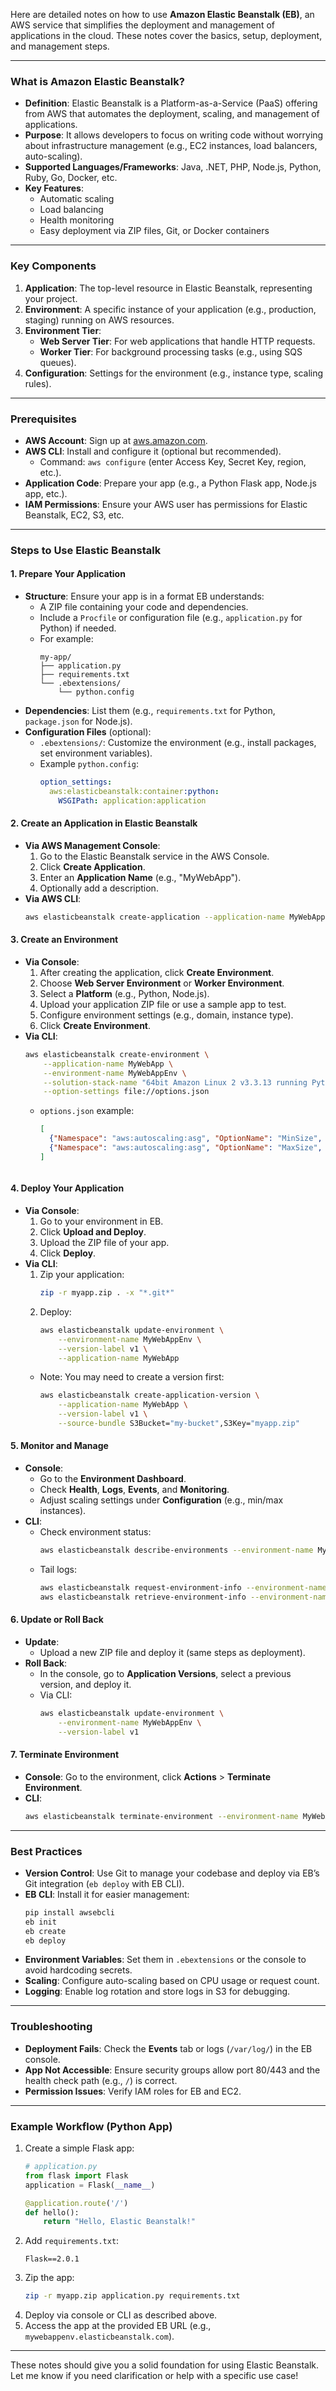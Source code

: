 Here are detailed notes on how to use **Amazon Elastic Beanstalk (EB)**, an AWS service that simplifies the deployment and management of applications in the cloud. These notes cover the basics, setup, deployment, and management steps.

---

### **What is Amazon Elastic Beanstalk?**
- **Definition**: Elastic Beanstalk is a Platform-as-a-Service (PaaS) offering from AWS that automates the deployment, scaling, and management of applications.
- **Purpose**: It allows developers to focus on writing code without worrying about infrastructure management (e.g., EC2 instances, load balancers, auto-scaling).
- **Supported Languages/Frameworks**: Java, .NET, PHP, Node.js, Python, Ruby, Go, Docker, etc.
- **Key Features**:
  - Automatic scaling
  - Load balancing
  - Health monitoring
  - Easy deployment via ZIP files, Git, or Docker containers

---

### **Key Components**
1. **Application**: The top-level resource in Elastic Beanstalk, representing your project.
2. **Environment**: A specific instance of your application (e.g., production, staging) running on AWS resources.
3. **Environment Tier**:
   - **Web Server Tier**: For web applications that handle HTTP requests.
   - **Worker Tier**: For background processing tasks (e.g., using SQS queues).
4. **Configuration**: Settings for the environment (e.g., instance type, scaling rules).

---

### **Prerequisites**
- **AWS Account**: Sign up at [aws.amazon.com](https://aws.amazon.com).
- **AWS CLI**: Install and configure it (optional but recommended).
  - Command: `aws configure` (enter Access Key, Secret Key, region, etc.).
- **Application Code**: Prepare your app (e.g., a Python Flask app, Node.js app, etc.).
- **IAM Permissions**: Ensure your AWS user has permissions for Elastic Beanstalk, EC2, S3, etc.

---

### **Steps to Use Elastic Beanstalk**

#### **1. Prepare Your Application**
- **Structure**: Ensure your app is in a format EB understands:
  - A ZIP file containing your code and dependencies.
  - Include a `Procfile` or configuration file (e.g., `application.py` for Python) if needed.
  - For example:
    ```
    my-app/
    ├── application.py
    ├── requirements.txt
    └── .ebextensions/
        └── python.config
    ```
- **Dependencies**: List them (e.g., `requirements.txt` for Python, `package.json` for Node.js).
- **Configuration Files** (optional):
  - `.ebextensions/`: Customize the environment (e.g., install packages, set environment variables).
  - Example `python.config`:
    ```yaml
    option_settings:
      aws:elasticbeanstalk:container:python:
        WSGIPath: application:application
    ```

#### **2. Create an Application in Elastic Beanstalk**
- **Via AWS Management Console**:
  1. Go to the Elastic Beanstalk service in the AWS Console.
  2. Click **Create Application**.
  3. Enter an **Application Name** (e.g., "MyWebApp").
  4. Optionally add a description.
- **Via AWS CLI**:
  ```bash
  aws elasticbeanstalk create-application --application-name MyWebApp --description "My first EB app"
  ```

#### **3. Create an Environment**
- **Via Console**:
  1. After creating the application, click **Create Environment**.
  2. Choose **Web Server Environment** or **Worker Environment**.
  3. Select a **Platform** (e.g., Python, Node.js).
  4. Upload your application ZIP file or use a sample app to test.
  5. Configure environment settings (e.g., domain, instance type).
  6. Click **Create Environment**.
- **Via CLI**:
  ```bash
  aws elasticbeanstalk create-environment \
      --application-name MyWebApp \
      --environment-name MyWebAppEnv \
      --solution-stack-name "64bit Amazon Linux 2 v3.3.13 running Python 3.8" \
      --option-settings file://options.json
  ```
  - `options.json` example:
    ```json
    [
      {"Namespace": "aws:autoscaling:asg", "OptionName": "MinSize", "Value": "1"},
      {"Namespace": "aws:autoscaling:asg", "OptionName": "MaxSize", "Value": "4"}
    ]
  ```

#### **4. Deploy Your Application**
- **Via Console**:
  1. Go to your environment in EB.
  2. Click **Upload and Deploy**.
  3. Upload the ZIP file of your app.
  4. Click **Deploy**.
- **Via CLI**:
  1. Zip your application:
     ```bash
     zip -r myapp.zip . -x "*.git*"
     ```
  2. Deploy:
     ```bash
     aws elasticbeanstalk update-environment \
         --environment-name MyWebAppEnv \
         --version-label v1 \
         --application-name MyWebApp
     ```
  - Note: You may need to create a version first:
     ```bash
     aws elasticbeanstalk create-application-version \
         --application-name MyWebApp \
         --version-label v1 \
         --source-bundle S3Bucket="my-bucket",S3Key="myapp.zip"
     ```

#### **5. Monitor and Manage**
- **Console**:
  - Go to the **Environment Dashboard**.
  - Check **Health**, **Logs**, **Events**, and **Monitoring**.
  - Adjust scaling settings under **Configuration** (e.g., min/max instances).
- **CLI**:
  - Check environment status:
    ```bash
    aws elasticbeanstalk describe-environments --environment-name MyWebAppEnv
    ```
  - Tail logs:
    ```bash
    aws elasticbeanstalk request-environment-info --environment-name MyWebAppEnv
    aws elasticbeanstalk retrieve-environment-info --environment-name MyWebAppEnv
    ```

#### **6. Update or Roll Back**
- **Update**:
  - Upload a new ZIP file and deploy it (same steps as deployment).
- **Roll Back**:
  - In the console, go to **Application Versions**, select a previous version, and deploy it.
  - Via CLI:
    ```bash
    aws elasticbeanstalk update-environment \
        --environment-name MyWebAppEnv \
        --version-label v1
    ```

#### **7. Terminate Environment**
- **Console**: Go to the environment, click **Actions** > **Terminate Environment**.
- **CLI**:
  ```bash
  aws elasticbeanstalk terminate-environment --environment-name MyWebAppEnv
  ```

---

### **Best Practices**
- **Version Control**: Use Git to manage your codebase and deploy via EB’s Git integration (`eb deploy` with EB CLI).
- **EB CLI**: Install it for easier management:
  ```bash
  pip install awsebcli
  eb init
  eb create
  eb deploy
  ```
- **Environment Variables**: Set them in `.ebextensions` or the console to avoid hardcoding secrets.
- **Scaling**: Configure auto-scaling based on CPU usage or request count.
- **Logging**: Enable log rotation and store logs in S3 for debugging.

---

### **Troubleshooting**
- **Deployment Fails**: Check the **Events** tab or logs (`/var/log/`) in the EB console.
- **App Not Accessible**: Ensure security groups allow port 80/443 and the health check path (e.g., `/`) is correct.
- **Permission Issues**: Verify IAM roles for EB and EC2.

---

### **Example Workflow (Python App)**
1. Create a simple Flask app:
   ```python
   # application.py
   from flask import Flask
   application = Flask(__name__)

   @application.route('/')
   def hello():
       return "Hello, Elastic Beanstalk!"
   ```
2. Add `requirements.txt`:
   ```
   Flask==2.0.1
   ```
3. Zip the app:
   ```bash
   zip -r myapp.zip application.py requirements.txt
   ```
4. Deploy via console or CLI as described above.
5. Access the app at the provided EB URL (e.g., `mywebappenv.elasticbeanstalk.com`).

---

These notes should give you a solid foundation for using Elastic Beanstalk. Let me know if you need clarification or help with a specific use case!